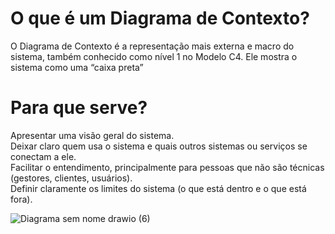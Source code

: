 
# O que é um Diagrama de Contexto?
O Diagrama de Contexto é a representação mais externa e macro do sistema, também conhecido como nível 1 no Modelo C4.
Ele mostra o sistema como uma “caixa preta”

# Para que serve?
Apresentar uma visão geral do sistema.<BR>
Deixar claro quem usa o sistema e quais outros sistemas ou serviços se conectam a ele.<BR>
Facilitar o entendimento, principalmente para pessoas que não são técnicas (gestores, clientes, usuários).<BR>
Definir claramente os limites do sistema (o que está dentro e o que está fora).<BR>


![Diagrama sem nome drawio (6)](https://github.com/user-attachments/assets/eed49b49-026d-4b66-8315-dd7071f8d9e8)

